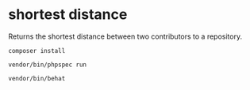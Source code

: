 # shortest distance

Returns the shortest distance between two contributors to a repository.

    composer install
    
    vendor/bin/phpspec run
    
    vendor/bin/behat 